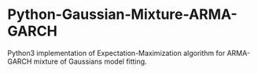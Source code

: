 # Python-Gaussian-Mixture-ARMA-GARCH
Python3 implementation of Expectation-Maximization algorithm for ARMA-GARCH mixture of Gaussians model fitting.
